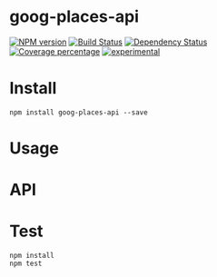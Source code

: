 # goog-places-api



[![NPM version][npm-image]][npm-url] [![Build Status][travis-image]][travis-url] [![Dependency Status][daviddm-image]][daviddm-url] [![Coverage percentage][coveralls-image]][coveralls-url]
[![experimental](http://badges.github.io/stability-badges/dist/experimental.svg)](http://github.com/badges/stability-badges)

# Install

    npm install goog-places-api --save

# Usage



# API



# Test

    npm install
    npm test

[npm-image]: https://badge.fury.io/js/goog-places-api.svg
[npm-url]: https://npmjs.org/package/goog-places-api
[travis-image]: https://travis-ci.org/arvitaly/goog-places-api.svg?branch=master
[travis-url]: https://travis-ci.org/arvitaly/goog-places-api
[daviddm-image]: https://david-dm.org/arvitaly/goog-places-api.svg?theme=shields.io
[daviddm-url]: https://david-dm.org/arvitaly/goog-places-api
[coveralls-image]: https://coveralls.io/repos/arvitaly/goog-places-api/badge.svg
[coveralls-url]: https://coveralls.io/r/arvitaly/goog-places-api